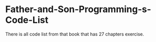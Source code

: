 # Father-and-Son-Programming-s-Code-List
There is all code list from that book that has 27 chapters exercise.

